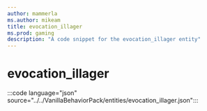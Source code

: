 ```yaml
---
author: mammerla
ms.author: mikeam
title: evocation_illager
ms.prod: gaming
description: "A code snippet for the evocation_illager entity"
---
```


# evocation_illager

:::code language="json" source="../../VanillaBehaviorPack/entities/evocation_illager.json":::
